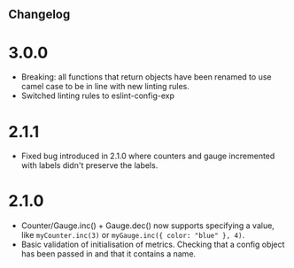 ## Changelog

# 3.0.0

- Breaking: all functions that return objects have been renamed to use camel case to be in line with new linting rules.
- Switched linting rules to eslint-config-exp

# 2.1.1

- Fixed bug introduced in 2.1.0 where counters and gauge incremented with labels didn't preserve the labels.

# 2.1.0

- Counter/Gauge.inc() + Gauge.dec() now supports specifying a value, like `myCounter.inc(3)` or `myGauge.inc({ color: "blue" }, 4)`.
- Basic validation of initialisation of metrics. Checking that a config object has been passed in and that it contains a name.
